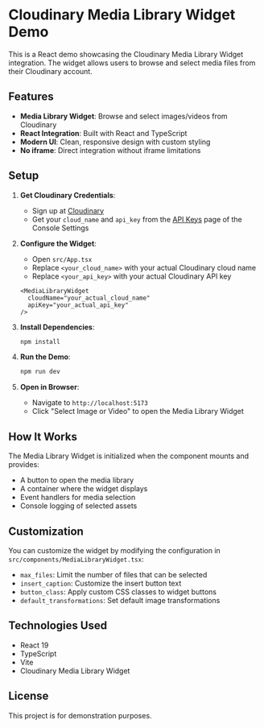 # Cloudinary Media Library Widget Demo

This is a React demo showcasing the Cloudinary Media Library Widget integration. The widget allows users to browse and select media files from their Cloudinary account.

## Features

- **Media Library Widget**: Browse and select images/videos from Cloudinary
- **React Integration**: Built with React and TypeScript
- **Modern UI**: Clean, responsive design with custom styling
- **No iframe**: Direct integration without iframe limitations

## Setup

1. **Get Cloudinary Credentials**:
   - Sign up at [Cloudinary](https://cloudinary.com/)
   - Get your `cloud_name` and `api_key` from the [API Keys](https://console.cloudinary.com/app/settings/api-keys) page of the Console Settings

2. **Configure the Widget**:
   - Open `src/App.tsx`
   - Replace `<your_cloud_name>` with your actual Cloudinary cloud name
   - Replace `<your_api_key>` with your actual Cloudinary API key

   ```tsx
   <MediaLibraryWidget 
     cloudName="your_actual_cloud_name"
     apiKey="your_actual_api_key"
   />
   ```

3. **Install Dependencies**:
   ```bash
   npm install
   ```

4. **Run the Demo**:
   ```bash
   npm run dev
   ```

5. **Open in Browser**:
   - Navigate to `http://localhost:5173`
   - Click "Select Image or Video" to open the Media Library Widget

## How It Works

The Media Library Widget is initialized when the component mounts and provides:
- A button to open the media library
- A container where the widget displays
- Event handlers for media selection
- Console logging of selected assets

## Customization

You can customize the widget by modifying the configuration in `src/components/MediaLibraryWidget.tsx`:

- `max_files`: Limit the number of files that can be selected
- `insert_caption`: Customize the insert button text
- `button_class`: Apply custom CSS classes to widget buttons
- `default_transformations`: Set default image transformations

## Technologies Used

- React 19
- TypeScript
- Vite
- Cloudinary Media Library Widget

## License

This project is for demonstration purposes.
